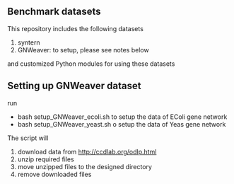 ## Benchmark datasets

This repository includes the following datasets

1. syntern
2. GNWeaver: to setup, please see notes below

and customized Python modules for using these datasets
 
 
## Setting up GNWeaver dataset 
run
 
* bash setup_GNWeaver_ecoli.sh to setup the data of EColi gene network 
* bash setup_GNWeaver_yeast.sh o setup the data of Yeas gene network 

The script will
1. download data from http://ccdlab.org/odlp.html
2. unzip required files
3. move unzipped files to the designed directory
4. remove downloaded files
